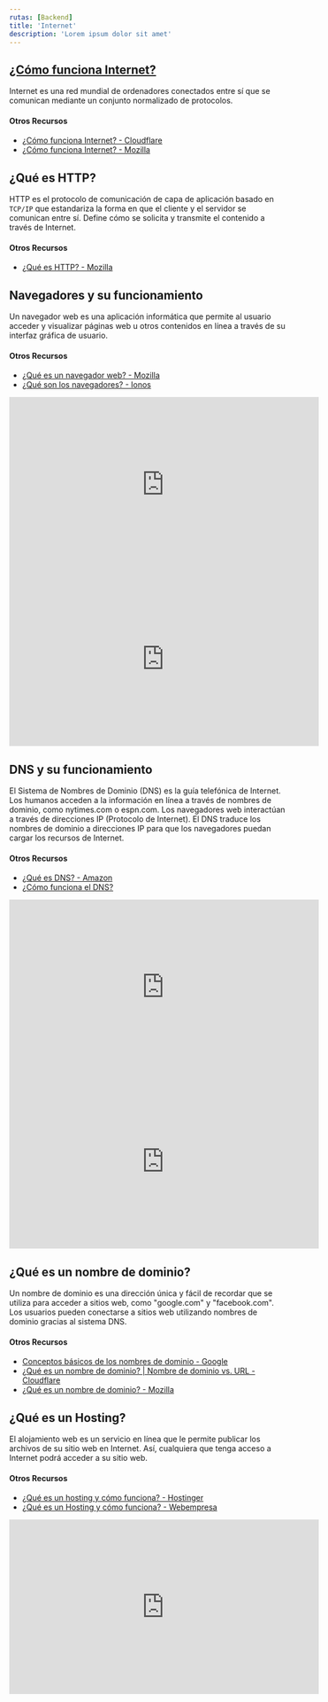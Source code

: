 ```yaml
---
rutas: [Backend]
title: 'Internet'
description: 'Lorem ipsum dolor sit amet'
---
```


## [¿Cómo funciona Internet?](internet/como-funciona-internet)

Internet es una red mundial de ordenadores conectados entre sí que se comunican mediante un conjunto normalizado de protocolos.

#### Otros Recursos
* [¿Cómo funciona Internet? - Cloudflare](https://www.cloudflare.com/es-es/learning/network-layer/how-does-the-internet-work/#:~:text=Los%20ordenadores%20se%20conectan%20entre%20sí%20y%20a%20Internet%20mediante%20cables,luego%20interpreta%20el%20ordenador%20receptor.)
* [¿Cómo funciona Internet? - Mozilla](https://developer.mozilla.org/es/docs/Learn/Common_questions/Web_mechanics/How_does_the_Internet_work)

## ¿Qué es HTTP?

HTTP es el protocolo de comunicación de capa de aplicación basado en `TCP/IP` que estandariza la forma en que el cliente y el servidor se comunican entre sí. Define cómo se solicita y transmite el contenido a través de Internet.
#### Otros Recursos

* [¿Qué es HTTP? - Mozilla](https://developer.mozilla.org/es/docs/Web/HTTP/Basics_of_HTTP)

## Navegadores y su funcionamiento
Un navegador web es una aplicación informática que permite al usuario acceder y visualizar páginas web u otros contenidos en línea a través de su interfaz gráfica de usuario.
#### Otros Recursos
* [¿Qué es un navegador web? - Mozilla](https://www.mozilla.org/es-MX/firefox/browsers/what-is-a-browser/)
* [¿Qué son los navegadores? - Ionos](https://www.ionos.mx/digitalguide/paginas-web/desarrollo-web/que-es-un-navegador/)

<iframe width="560" height="315" src="https://www.youtube.com/embed/H2Pnadj2wvU?si=zi3yVMye8L5kfzJK&cc_load_policy=1&cc_lang_pref=es" title="YouTube video player" frameborder="0" allow="accelerometer; autoplay; clipboard-write; encrypted-media; gyroscope; picture-in-picture; web-share" allowfullscreen></iframe>

<iframe width="560" height="315" src="https://www.youtube.com/embed/xC9gh-R65Pk?si=rsemGWDNCdMbVHjg&cc_load_policy=1&cc_lang_pref=es" title="YouTube video player" frameborder="0" allow="accelerometer; autoplay; clipboard-write; encrypted-media; gyroscope; picture-in-picture; web-share" allowfullscreen></iframe>


## DNS y su funcionamiento
El Sistema de Nombres de Dominio (DNS) es la guía telefónica de Internet. Los humanos acceden a la información en línea a través de nombres de dominio, como nytimes.com o espn.com. Los navegadores web interactúan a través de direcciones IP (Protocolo de Internet). El DNS traduce los nombres de dominio a direcciones IP para que los navegadores puedan cargar los recursos de Internet.
#### Otros Recursos
* [¿Qué es DNS? - Amazon](https://aws.amazon.com/es/route53/what-is-dns/#:~:text=Los%20servidores%20DNS%20convierten%20las,dominio%20en%20su%20navegador%20web.)
* [¿Cómo funciona el DNS?](https://nic.ar/es/novedades/noticias/como-funciona-el-dns)

<iframe width="560" height="315" src="https://www.youtube.com/embed/dIGxJCqLJlY?si=9WAElGzIL7l0ngb1&cc_load_policy=1&cc_lang_pref=es" title="YouTube video player" frameborder="0" allow="accelerometer; autoplay; clipboard-write; encrypted-media; gyroscope; picture-in-picture; web-share" allowfullscreen></iframe>

<iframe width="560" height="315" src="https://www.youtube.com/embed/sUhEqT_HSBI?si=7vN0E-b_EyFOWRe7&cc_load_policy=1&cc_lang_pref=es" title="YouTube video player" frameborder="0" allow="accelerometer; autoplay; clipboard-write; encrypted-media; gyroscope; picture-in-picture; web-share" allowfullscreen></iframe>

## ¿Qué es un nombre de dominio?
Un nombre de dominio es una dirección única y fácil de recordar que se utiliza para acceder a sitios web, como "google.com" y "facebook.com". Los usuarios pueden conectarse a sitios web utilizando nombres de dominio gracias al sistema DNS.
#### Otros Recursos
* [Conceptos básicos de los nombres de dominio - Google](https://support.google.com/a/answer/2573637?hl=es)
* [¿Qué es un nombre de dominio? | Nombre de dominio vs. URL - Cloudflare](https://www.cloudflare.com/es-es/learning/dns/glossary/what-is-a-domain-name/)
* [¿Qué es un nombre de dominio? - Mozilla](https://developer.mozilla.org/es/docs/Learn/Common_questions/Web_mechanics/What_is_a_domain_name)

## ¿Qué es un Hosting?
El alojamiento web es un servicio en línea que le permite publicar los archivos de su sitio web en Internet. Así, cualquiera que tenga acceso a Internet podrá acceder a su sitio web.
#### Otros Recursos
* [¿Qué es un hosting y cómo funciona? - Hostinger](https://www.hostinger.mx/tutoriales/que-es-un-hosting)
* [¿Qué es un Hosting y cómo funciona? - Webempresa](https://www.webempresa.com/hosting/hosting-que-es-como-funciona.html)

<iframe width="560" height="315" src="https://www.youtube.com/embed/ShEEe9n-PkI?si=xMyP_6F4SGXpH_y2&cc_load_policy=1&cc_lang_pref=es" title="YouTube video player" frameborder="0" allow="accelerometer; autoplay; clipboard-write; encrypted-media; gyroscope; picture-in-picture; web-share" allowfullscreen></iframe>